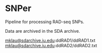 # SNPer
Pipeline for processing RAD-seq SNPs.

Data are archived in the SDA archive.

mklau@sdarchive.iu.edu:ddRAD1/ddRAD1.txt
mklau@sdarchive.iu.edu:ddRAD2/ddRAD2.txt
